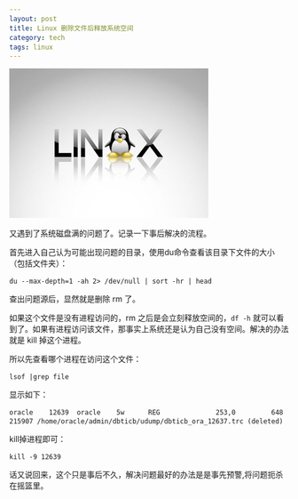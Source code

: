 ```yaml
---
layout: post
title: Linux 删除文件后释放系统空间
category: tech
tags: linux
---
```


![](/assets/img/linux.jpg)

又遇到了系统磁盘满的问题了。记录一下事后解决的流程。

首先进入自己认为可能出现问题的目录，使用du命令查看该目录下文件的大小（包括文件夹）：

    du --max-depth=1 -ah 2> /dev/null | sort -hr | head 

查出问题源后，显然就是删除 rm 了。

如果这个文件是没有进程访问的，rm 之后是会立刻释放空间的，`df -h` 就可以看到了。如果有进程访问该文件，那事实上系统还是认为自己没有空间。解决的办法就是 kill 掉这个进程。

所以先查看哪个进程在访问这个文件：

    lsof |grep file

显示如下：

    oracle    12639  oracle    5w      REG              253,0         648     215907 /home/oracle/admin/dbticb/udump/dbticb_ora_12637.trc (deleted)
    
kill掉进程即可：

    kill -9 12639

话又说回来，这个只是事后不久，解决问题最好的办法是是事先预警,将问题扼杀在摇篮里。
